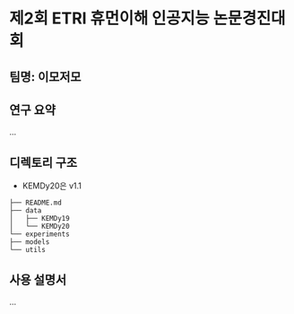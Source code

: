 # 제2회 ETRI 휴먼이해 인공지능 논문경진대회

## 팀명: 이모저모

## 연구 요약
...

## 디렉토리 구조
* KEMDy20은 v1.1
```
├── README.md
├── data
│   ├── KEMDy19
│   └── KEMDy20
└── experiments
├── models
└── utils
```
## 사용 설명서
...

